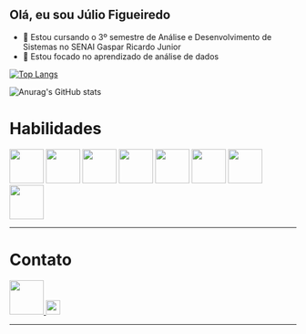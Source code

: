 ## Olá, eu sou Júlio Figueiredo



- 🔭 Estou cursando  o 3º semestre de Análise e Desenvolvimento de Sistemas no SENAI Gaspar Ricardo Junior
- 🌱 Estou focado no aprendizado de análise de dados


[![Top Langs](https://github-readme-stats.vercel.app/api/top-langs/?username=JulioFigueiredo&layout=pie)](https://github.com/JulioFigueiredo/github-readme-stats)

![Anurag's GitHub stats](https://github-readme-stats.vercel.app/api?username=JulioFigueiredo&show_icons=true&theme=dark)

<h1>Habilidades</h1>

<img src="https://cdn.jsdelivr.net/gh/devicons/devicon@latest/icons/java/java-original-wordmark.svg" width=60px/> <img src="https://cdn.jsdelivr.net/gh/devicons/devicon@latest/icons/python/python-original.svg" width=60px/> <img src="https://cdn.jsdelivr.net/gh/devicons/devicon@latest/icons/pandas/pandas-original-wordmark.svg" width=60px/> 
            <img src="https://cdn.jsdelivr.net/gh/devicons/devicon@latest/icons/matplotlib/matplotlib-original.svg" width=60px/>
          <img src="https://cdn.jsdelivr.net/gh/devicons/devicon@latest/icons/postgresql/postgresql-plain-wordmark.svg" width=60px/>
  <img src="https://cdn.jsdelivr.net/gh/devicons/devicon@latest/icons/git/git-plain-wordmark.svg" width=60px/>  <img src="https://cdn.jsdelivr.net/gh/devicons/devicon@latest/icons/googlecloud/googlecloud-original.svg" width=60px /> 
            <img src="https://cdn.jsdelivr.net/gh/devicons/devicon@latest/icons/apachespark/apachespark-original.svg" width=60px/>
<hr>
<h1>Contato</h1>

<a href="https://www.linkedin.com/in/julio-figueiredo-1772932a6/">
<img src="https://cdn.jsdelivr.net/gh/devicons/devicon@latest/icons/linkedin/linkedin-original.svg" width=60px/>
</a> <a href="https://mail.google.com/mail/u/0/#inbox?compose=GTvVlcSGMvhdMVHjqgDgFPKhsRxjkGVKbwKwtjRpfFvRsBtllhrkpHrqjwCHXsdhgRtJmMTWWrVSC">
    <img src="https://img.shields.io/badge/Gmail-D14836?style=for-the-badge&logo=gmail&logoColor=white" height=25px/>
</a>
          
<hr>


          
          
          









